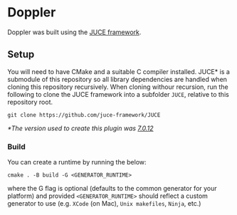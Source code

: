 # Doppler

Doppler was built using the [JUCE framework](https://github.com/juce-framework/JUCE).

## Setup

You will need to have CMake and a suitable C compiler installed. JUCE* is a submodule of this repository so
all library dependencies are handled when cloning this repository recursively. When cloning withour recursion,
run the following to clone the JUCE framework into a subfolder `JUCE`, relative to this repository root.

```
git clone https://github.com/juce-framework/JUCE
```

_*The version used to create this plugin was [7.0.12](https://github.com/juce-framework/JUCE/releases/tag/7.0.12)_

### Build

You can create a runtime by running the below:

```
cmake . -B build -G <GENERATOR_RUNTIME>
```

where the G flag is optional (defaults to the common generator for your platform) and provided `<GENERATOR_RUNTIME>` should reflect a custom generator to use (e.g. `XCode` (on Mac), `Unix makefiles`, `Ninja`, etc.)